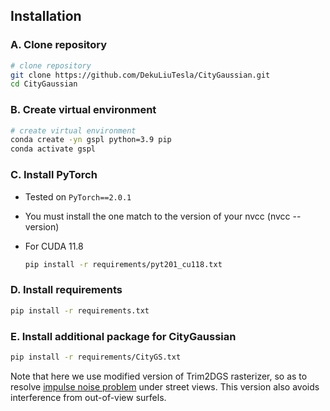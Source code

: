 ## Installation
### A. Clone repository

```bash
# clone repository
git clone https://github.com/DekuLiuTesla/CityGaussian.git
cd CityGaussian
```

### B. Create virtual environment

```bash
# create virtual environment
conda create -yn gspl python=3.9 pip
conda activate gspl
```

### C. Install PyTorch
* Tested on `PyTorch==2.0.1`
* You must install the one match to the version of your nvcc (nvcc --version)
* For CUDA 11.8

  ```bash
  pip install -r requirements/pyt201_cu118.txt
  ```

### D. Install requirements

```bash
pip install -r requirements.txt
```

### E. Install additional package for CityGaussian

```bash
pip install -r requirements/CityGS.txt
```
Note that here we use modified version of Trim2DGS rasterizer, so as to resolve [impulse noise problem](https://github.com/hbb1/2d-gaussian-splatting/issues/174) under street views. This version also avoids interference from out-of-view surfels.